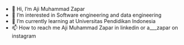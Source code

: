 - 👋 Hi, I’m Aji Muhammad Zapar
- 👀 I’m interested in Software engineering and data engineering
- 🌱 I’m currently learning at Universitas Pendidikan Indonesia
- 📫 How to reach me Aji Muhammad Zapar in linkedin or a___zapar on instagram

<!---
ajizapar/ajizapar is a ✨ special ✨ repository because its `README.md` (this file) appears on your GitHub profile.
You can click the Preview link to take a look at your changes.
--->
